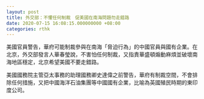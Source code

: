 ```yaml
---
layout: post
title: 外交部：不懼任何制裁　促美國在南海問題勿走錯路
date: 2020-07-15 16:08:15.000000000 +08:00
categories: rthk
---
```


美國官員警告，華府可能制裁參與在南海「脅迫行為」的中國官員與國有企業。在北京，外交部發言人華春瑩說，不害怕任何制裁，又指責華盛頓煽動麻煩並破壞南海地區穩定，北京希望美國不要走錯路。

美國國務院主管亞太事務的助理國務卿史達偉之前警告，華府有制裁空間，不會排除任何措施，又把中國海洋石油集團等中國國有企業，比喻為英國殖民時期的東印度公司。
